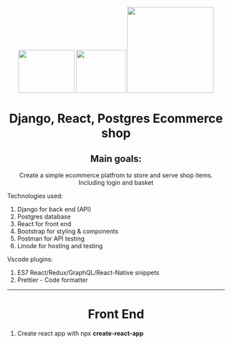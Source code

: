 <p align="center">
  <img width="130" height="100" src="[http://www.fillmurray.com/460/300](https://media.geeksforgeeks.org/wp-content/uploads/20200210175202/django-basics.png)">
   <img width="115" height="100" src="https://upload.wikimedia.org/wikipedia/commons/thumb/a/a7/React-icon.svg/1024px-React-icon.svg.png">
   <img width="200" height="200" src="http://www.fillmurray.com/460/300">
</p>

<h1 align="center">Django, React, Postgres Ecommerce shop</h1>
<h2 align="center">Main goals:</h2>
<p align="center">Create a simple ecommerce platfrom to store and serve shop items. Including login and basket</p>
<p>Technologies used:</p>
<ol>
  <li>Django for back end (API)</li>
  <li>Postgres database</li>
  <li>React for front end</li>
  <li>Bootstrap for styling & components</li>
  <li>Postman for API testing</li>
  <li>Linode for hosting and testing</li>
</ol>

<p>Vscode plugins:</p>
<ol>
  <li>ES7 React/Redux/GraphQL/React-Native snippets</li>
  <li>Prettier - Code formatter</li>
</ol>

<hr />

<h1 align="center">Front End</h1>
<ol>
  <li>Create react app with npx <strong>create-react-app</strong></li>
</ol>
